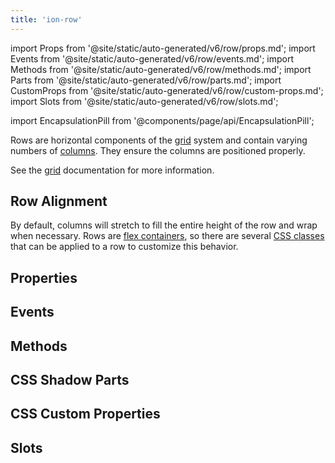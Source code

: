 ```yaml
---
title: 'ion-row'
---
```


import Props from '@site/static/auto-generated/v6/row/props.md';
import Events from '@site/static/auto-generated/v6/row/events.md';
import Methods from '@site/static/auto-generated/v6/row/methods.md';
import Parts from '@site/static/auto-generated/v6/row/parts.md';
import CustomProps from '@site/static/auto-generated/v6/row/custom-props.md';
import Slots from '@site/static/auto-generated/v6/row/slots.md';

<head>
  <title>ion-row: Horizontal Row Components and Alignment | Ionic API Docs</title>
  <meta
    name="description"
    content="Rows are horizontal components of the grid system and contain varying numbers of columns. Read our ion-row API Docs for more information on alignment and usage."
  />
</head>

import EncapsulationPill from '@components/page/api/EncapsulationPill';

<EncapsulationPill type="shadow" />

Rows are horizontal components of the [grid](./grid) system and contain varying numbers of
[columns](./col). They ensure the columns are positioned properly.

See the [grid](./grid) documentation for more information.

## Row Alignment

By default, columns will stretch to fill the entire height of the row and wrap when necessary. Rows are [flex containers](https://developer.mozilla.org/en-US/docs/Glossary/Flex_Container), so there are several [CSS classes](/docs/layout/css-utilities#flex-container-properties) that can be applied to a row to customize this behavior.

## Properties

<Props />

## Events

<Events />

## Methods

<Methods />

## CSS Shadow Parts

<Parts />

## CSS Custom Properties

<CustomProps />

## Slots

<Slots />
